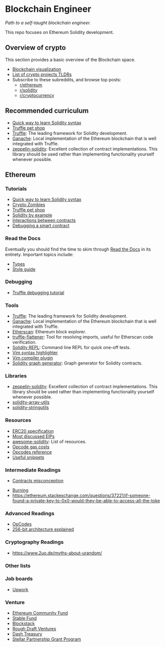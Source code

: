 # Blockchain Engineer
*Path to a self-taught blockchain engineer.*

This repo focuses on Ethereum Solidity development.

## Overview of crypto
This section provides a basic overview of the Blockchain space.
- [Blockchain visualization](https://blockchaindemo.io/)
- [List of crypto projects TLDRs](https://github.com/dmdque/crypto-tldr)
- Subscribe to these subreddits, and browse top posts:
  - [r/ethereum](https://www.reddit.com/r/ethereum/)
  - [r/solidity](https://www.reddit.com/r/solidity/)
  - [r/cryptocurrency](https://www.reddit.com/r/cryptocurrency/)

## Recommended curriculum
- [Quick way to learn Solidity syntax](https://github.com/nemild/learnxinyminutes-docs/blob/master/solidity.html.markdown)
- [Truffle pet shop](http://truffleframework.com/tutorials/pet-shop)
- [Truffle](https://github.com/trufflesuite/truffle): The leading framework for Solidity development.
- [Ganache](https://github.com/trufflesuite/ganache): Local implementation of the Ethereum blockchain that is well integrated with Truffle.
- [zeppelin-solidity](https://github.com/OpenZeppelin/zeppelin-solidity): Excellent collection of contract implementations. This library should be used rather than implementing functionality yourself whenever possible.

## Ethereum

### Tutorials
- [Quick way to learn Solidity syntax](https://github.com/nemild/learnxinyminutes-docs/blob/update-to-latest-solidity/solidity.html.markdown)
- [Crypto Zombies](https://cryptozombies.io)
- [Truffle pet shop](http://truffleframework.com/tutorials/pet-shop)
- [Solidity by example](https://github.com/raineorshine/solidity-by-example)
- [Interactions between contracts](https://dappsforbeginners.wordpress.com/tutorials/interactions-between-contracts/)
- [Debugging a smart contract](http://truffleframework.com/tutorials/debugging-a-smart-contract)

### Read the Docs
Eventually you should find the time to skim through [Read the Docs](http://solidity.readthedocs.io/en/latest/) in its entirety. Important topics include:
- [Types](http://solidity.readthedocs.io/en/latest/types.html)
- [Style guide](http://solidity.readthedocs.io/en/latest/style-guide.html)

### Debugging
- [Truffle debugging tutorial](http://truffleframework.com/tutorials/debugging-a-smart-contract)

### Tools
- [Truffle](https://github.com/trufflesuite/truffle): The leading framework for Solidity development.
- [Ganache](https://github.com/trufflesuite/ganache): Local implementation of the Ethereum blockchain that is well integrated with Truffle.
- [Etherscan](https://etherscan.io/): Ethereum block explorer.
- [truffle-flattener](https://github.com/alcuadrado/truffle-flattener): Tool for resolving imports, useful for Etherscan code verification.
- [Solidity REPL](https://github.com/raineorshine/solidity-repl): Command line REPL for quick one-off tests.
- [Vim syntax highlighter](https://github.com/tomlion/vim-solidity)
- [Vim compiler plugin](https://github.com/dmdque/solidity.vim)
- [Solidity graph generator](https://github.com/raineorshine/solgraph): Graph generator for Solidity contracts.

### Libraries
- [zeppelin-solidity](https://github.com/OpenZeppelin/zeppelin-solidity): Excellent collection of contract implementations. This library should be used rather than implementing functionality yourself whenever possible.
- [solidity-array-utils](https://github.com/dmdque/solidity-array-utils)
- [solidity-stringutils](https://github.com/Arachnid/solidity-stringutils)

### Resources
- [ERC20 specification](https://github.com/ethereum/EIPs/blob/master/EIPS/eip-20.md)
- [Most discussed EIPs](https://github.com/ethereum/EIPs/issues?q=is%3Aissue+is%3Aopen+sort%3Acomments-desc)
- [awesome-solidity](https://github.com/bkrem/awesome-solidity): List of resources.
- [Opcode gas costs](https://docs.google.com/spreadsheets/d/1n6mRqkBz3iWcOlRem_mO09GtSKEKrAsfO7Frgx18pNU/edit#gid=0)
- [Opcodes reference](https://github.com/trailofbits/evm-opcodes)
- [Useful snippets](https://ethereum.stackexchange.com/questions/2531/common-useful-javascript-snippets-for-geth/3478#3478)

### Intermediate Readings
- [Contracts misconception](https://ethereum.stackexchange.com/questions/185/where-is-the-private-key-for-a-contract-stored/193#193)
<!--Lots of writing errors, but touches on important concepts.-->
- [Burning](https://medium.com/@maltabba/hundreds-of-millions-of-dollars-locked-at-ethereum-0x0-address-and-smart-contracts-addresses-how-4144dbe3458a)
- https://ethereum.stackexchange.com/questions/37221/if-someone-found-a-private-key-to-0x0-would-they-be-able-to-access-all-the-toke

### Advanced Readings
- [OpCodes](https://ethereum.gitbooks.io/frontier-guide/content/opcodes,_costs,_and_gas.html)
- [256-bit architecture explained](https://ethereum.stackexchange.com/questions/7382/rationale-behind-256-bit-words-in-evm)

### Cryptography Readings
- https://www.2uo.de/myths-about-urandom/

### Other lists

### Job boards
- [Upwork](https://www.upwork.com/)

### Venture
- [Ethereum Community Fund](https://ecf.network/)
- [Stable Fund](https://stable.fund/)
- [Blockstack](https://blockstack.org/funding)
- [Rough Draft Ventures](https://medium.com/rough-draft-ventures/open-call-a-million-dollar-search-for-blockchain-platform-projects-26c9642166ab)
- [Dash Treasury](https://www.dashcentral.org/budget)
- [Stellar Partnership Grant Program](https://www.stellar.org/lumens/stellar-partnership-grant-program/)
